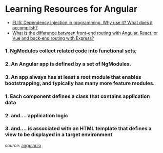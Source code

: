 # Learning Resources for Angular

* [ELI5: Dependency Injection in programming. Why use it? What does it accomplish?](https://www.reddit.com/r/explainlikeimfive/comments/1ezihq/eli5_dependency_injection_in_programming_why_use/)
* [What is the difference between front-end routing with Angular, React, or Vue and back-end routing with Express?](https://www.reddit.com/r/webdev/comments/6r50r9/what_is_the_difference_between_frontend_routing)

### 1. NgModules collect related code into functional sets; 
### 2. An Angular app is defined by a set of NgModules. 
### 3. An app always has at least a root module that enables bootstrapping, and typically has many more feature modules.


### 1. Each component defines a class that contains application data
### 2. and.... application logic
### 3. and.... is associated with an HTML template that defines a view to be displayed in a target environment
*source:* [angular.io](https://angular.io/guide/architecture)













